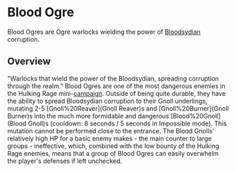 # Blood Ogre

Blood Ogres are Ogre warlocks wielding the power of [Bloodsydian](Bloodsydian) corruption.
## Overview

"Warlocks that wield the power of the Bloodsydian, spreading corruption through the realm."
Blood Ogres are one of the most dangerous enemies in the Hulking Rage mini-[campaign](campaign). Outside of being quite durable, they have the ability to spread Bloodsydian corruption to their Gnoll underlings, mutating 2-5 [Gnoll%20Reaver](Gnoll Reaver)s and [Gnoll%20Burner](Gnoll Burner)s into the much more formidable and dangerous [Blood%20Gnoll](Blood Gnoll)s (cooldown: 8 seconds / 5 seconds in Impossible mode). This mutation cannot be performed close to the entrance. The Blood Gnolls' relatively high HP for a basic enemy makes - the main counter to large groups - ineffective, which, combined with the low bounty of the Hulking Rage enemies, means that a group of Blood Ogres can easily overwhelm the player's defenses if left unchecked.